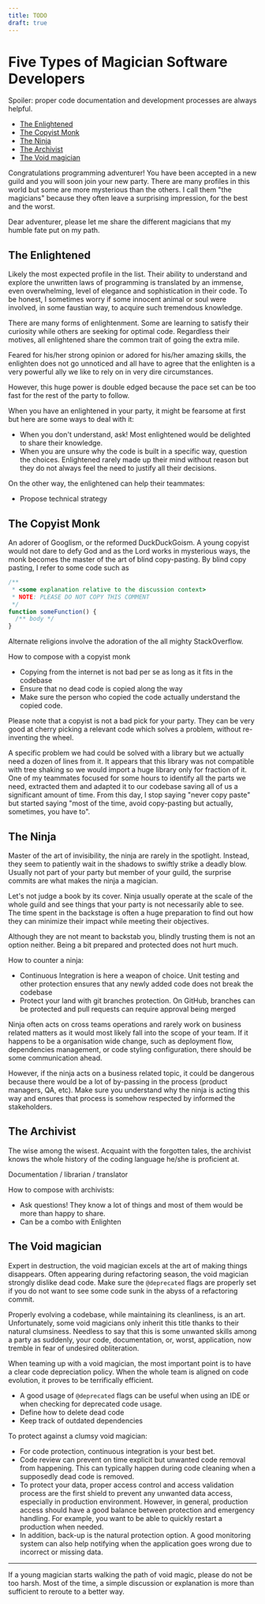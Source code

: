 ```yaml
---
title: TODO
draft: true
---
```


# Five Types of Magician Software Developers <!-- omit in toc -->

Spoiler: proper code documentation and development processes are always helpful.

- [The Enlightened](#the-enlightened)
- [The Copyist Monk](#the-copyist-monk)
- [The Ninja](#the-ninja)
- [The Archivist](#the-archivist)
- [The Void magician](#the-void-magician)

Congratulations programming adventurer! You have been accepted in a new guild and you will soon join your new party. There are many profiles in this world but some are more mysterious than the others. I call them "the magicians" because they often leave a surprising impression, for the best and the worst.

Dear adventurer, please let me share the different magicians that my humble fate put on my path.

## The Enlightened

Likely the most expected profile in the list. Their ability to understand and explore the unwritten laws of programming is translated by an immense, even overwhelming, level of elegance and sophistication in their code. To be honest, I sometimes worry if some innocent animal or soul were involved, in some faustian way, to acquire such tremendous knowledge.

There are many forms of enlightenment. Some are learning to satisfy their curiosity while others are seeking for optimal code. Regardless their motives, all enlightened share the common trait of going the extra mile.

Feared for his/her strong opinion or adored for his/her amazing skills, the enlighten does not go unnoticed and all have to agree that the enlighten is a very powerful ally we like to rely on in very dire circumstances.

However, this huge power is double edged because the pace set can be too fast for the rest of the party to follow.

When you have an enlightened in your party, it might be fearsome at first but here are some ways to deal with it:

- When you don't understand, ask! Most enlightened would be delighted to share their knowledge.
- When you are unsure why the code is built in a specific way, question the choices. Enlightened rarely made up their mind without reason but they do not always feel the need to justify all their decisions.

On the other way, the enlightened can help their teammates:

- Propose technical strategy

## The Copyist Monk

An adorer of Googlism, or the reformed DuckDuckGoism. A young copyist would not dare to defy God and as the Lord works in mysterious ways, the monk becomes the master of the art of blind copy-pasting. By blind copy pasting, I refer to some code such as

```js
/**
 * <some explanation relative to the discussion context>
 * NOTE: PLEASE DO NOT COPY THIS COMMENT
 */
function someFunction() {
  /** body */
}
```

Alternate religions involve the adoration of the all mighty StackOverflow.

How to compose with a copyist monk

- Copying from the internet is not bad per se as long as it fits in the codebase
- Ensure that no dead code is copied along the way
- Make sure the person who copied the code actually understand the copied code.

Please note that a copyist is not a bad pick for your party. They can be very good at cherry picking a relevant code which solves a problem, without re-inventing the wheel.

A specific problem we had could be solved with a library but we actually need a dozen of lines from it. It appears that this library was not compatible with tree shaking so we would import a huge library only for fraction of it. One of my teammates focused for some hours to identify all the parts we need, extracted them and adapted it to our codebase saving all of us a significant amount of time. From this day, I stop saying "never copy paste" but started saying "most of the time, avoid copy-pasting but actually, sometimes, you have to".

## The Ninja

Master of the art of invisibility, the ninja are rarely in the spotlight. Instead, they seem to patiently wait in the shadows to swiftly strike a deadly blow. Usually not part of your party but member of your guild, the surprise commits are what makes the ninja a magician.

Let's not judge a book by its cover. Ninja usually operate at the scale of the whole guild and see things that your party is not necessarily able to see. The time spent in the backstage is often a huge preparation to find out how they can minimize their impact while meeting their objectives.

Although they are not meant to backstab you, blindly trusting them is not an option neither. Being a bit prepared and protected does not hurt much.

How to counter a ninja:

- Continuous Integration is here a weapon of choice. Unit testing and other protection ensures that any newly added code does not break the codebase
- Protect your land with git branches protection. On GitHub, branches can be protected and pull requests can require approval being merged

Ninja often acts on cross teams operations and rarely work on business related matters as it would most likely fall into the scope of your team. If it happens to be a organisation wide change, such as deployment flow, dependencies management, or code styling configuration, there should be some communication ahead.

However, if the ninja acts on a business related topic, it could be dangerous because there would be a lot of by-passing in the process (product managers, QA, etc). Make sure you understand why the ninja is acting this way and ensures that process is somehow respected by informed the stakeholders.

## The Archivist

The wise among the wisest. Acquaint with the forgotten tales, the archivist knows the whole history of the coding language he/she is proficient at.

Documentation / librarian / translator

How to compose with archivists:

- Ask questions! They know a lot of things and most of them would be more than happy to share.
- Can be a combo with Enlighten

## The Void magician

Expert in destruction, the void magician excels at the art of making things disappears. Often appearing during refactoring season, the void magician strongly dislike dead code. Make sure the `@deprecated` flags are properly set if you do not want to see some code sunk in the abyss of a refactoring commit.

Properly evolving a codebase, while maintaining its cleanliness, is an art. Unfortunately, some void magicians only inherit this title thanks to their natural clumsiness. Needless to say that this is some unwanted skills among a party as suddenly, your code, documentation, or, worst, application, now tremble in fear of undesired obliteration.

When teaming up with a void magician, the most important point is to have a clear code depreciation policy. When the whole team is aligned on code evolution, it proves to be terrifically efficient.

- A good usage of `@deprecated` flags can be useful when using an IDE or when checking for deprecated code usage.
- Define how to delete dead code
- Keep track of outdated dependencies

To protect against a clumsy void magician:

- For code protection, continuous integration is your best bet.
- Code review can prevent on time explicit but unwanted code removal from happening. This can typically happen during code cleaning when a supposedly dead code is removed.
- To protect your data, proper access control and access validation process are the first shield to prevent any unwanted data access, especially in production environment. However, in general, production access should have a good balance between protection and emergency handling. For example, you want to be able to quickly restart a production when needed.
- In addition, back-up is the natural protection option. A good monitoring system can also help notifying when the application goes wrong due to incorrect or missing data.

---

If a young magician starts walking the path of void magic, please do not be too harsh. Most of the time, a simple discussion or explanation is more than sufficient to reroute to a better way.

